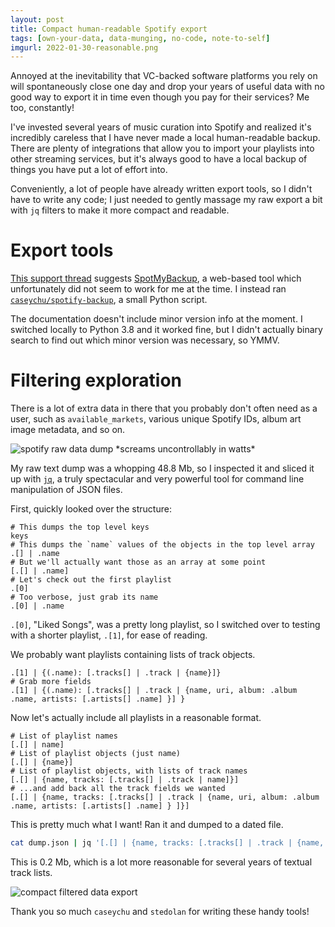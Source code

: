 ```yaml
---
layout: post
title: Compact human-readable Spotify export
tags: [own-your-data, data-munging, no-code, note-to-self]
imgurl: 2022-01-30-reasonable.png
---
```


Annoyed at the inevitability that VC-backed software platforms you rely on will spontaneously close one day and drop your years of useful data with no good way to export it in time even though you pay for their services? Me too, constantly!

I've invested several years of music curation into Spotify and realized it's incredibly careless that I have never made a local human-readable backup. There are plenty of integrations that allow you to import your playlists into other streaming services, but it's always good to have a local backup of things you have put a lot of effort into.

Conveniently, a lot of people have already written export tools, so I didn't have to write any code; I just needed to gently massage my raw export a bit with `jq` filters to make it more compact and readable.

# Export tools

[This support thread](https://community.spotify.com/t5/Desktop-Windows/Export-Playlist-Backup/m-p/1092427) suggests [SpotMyBackup](http://www.spotmybackup.com/), a web-based tool which unfortunately did not seem to work for me at the time. I instead ran [`caseychu/spotify-backup`](https://github.com/bitsofpancake/spotify-backup), a small Python script.

The documentation doesn't include minor version info at the moment. I switched locally to Python 3.8 and it worked fine, but I didn't actually binary search to find out which minor version was necessary, so YMMV.

# Filtering exploration

There is a lot of extra data in there that you probably don't often need as a user, such as `available_markets`, various unique Spotify IDs, album art image metadata, and so on.

<img alt="spotify raw data dump *screams uncontrollably in watts*" src="{{site.baseurl}}/assets/images/2022-01-30-unnecessary_data.png" />

My raw text dump was a whopping 48.8 Mb, so I inspected it and sliced it up with [`jq`](https://stedolan.github.io/jq/), a truly spectacular and very powerful tool for command line manipulation of JSON files. 

First, quickly looked over the structure:
```
# This dumps the top level keys
keys
# This dumps the `name` values of the objects in the top level array
.[] | .name
# But we'll actually want those as an array at some point
[.[] | .name]
# Let's check out the first playlist
.[0]
# Too verbose, just grab its name
.[0] | .name
```

`.[0]`, "Liked Songs", was a pretty long playlist, so I switched over to testing with a shorter playlist, `.[1]`, for ease of reading.

We probably want playlists containing lists of track objects.
```
.[1] | {(.name): [.tracks[] | .track | {name}]}
# Grab more fields
.[1] | {(.name): [.tracks[] | .track | {name, uri, album: .album .name, artists: [.artists[] .name] }] }
```

Now let's actually include all playlists in a reasonable format.
```
# List of playlist names
[.[] | name]
# List of playlist objects (just name)
[.[] | {name}]
# List of playlist objects, with lists of track names
[.[] | {name, tracks: [.tracks[] | .track | name]}]
# ...and add back all the track fields we wanted
[.[] | {name, tracks: [.tracks[] | .track | {name, uri, album: .album .name, artists: [.artists[] .name] } ]}]
```

This is pretty much what I want! Ran it and dumped to a dated file.
```bash
cat dump.json | jq '[.[] | {name, tracks: [.tracks[] | .track | {name, uri, album: .album .name, artists: [.artists[] .name] } ]}]' > dump.concise.json
```
This is 0.2 Mb, which is a lot more reasonable for several years of textual track lists.

<img alt="compact filtered data export" src="{{site.baseurl}}/assets/images/2022-01-30-reasonable.png" />

Thank you so much `caseychu` and `stedolan` for writing these handy tools!
